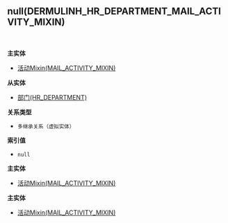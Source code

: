 ## null(DERMULINH_HR_DEPARTMENT_MAIL_ACTIVITY_MIXIN) <!-- {docsify-ignore-all} -->



<br>
<p class="panel-title"><b>主实体</b></p>

* [活动Mixin(MAIL_ACTIVITY_MIXIN)](module/mail/mail_activity_mixin)

<p class="panel-title"><b>从实体</b></p>

* [部门(HR_DEPARTMENT)](module/hr/hr_department)

<p class="panel-title"><b>关系类型</b></p>

* `多继承关系（虚拟实体）`

<p class="panel-title"><b>索引值</b></p>

* `null`

<p class="panel-title"><b>主实体</b></p>

* [活动Mixin(MAIL_ACTIVITY_MIXIN)](module/mail/mail_activity_mixin)
<p class="panel-title"><b>主实体</b></p>

* [活动Mixin(MAIL_ACTIVITY_MIXIN)](module/mail/mail_activity_mixin)